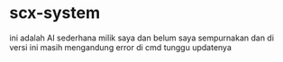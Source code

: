 # scx-system
ini adalah AI sederhana milik saya dan belum saya sempurnakan dan di versi ini masih mengandung error di cmd tunggu updatenya 
